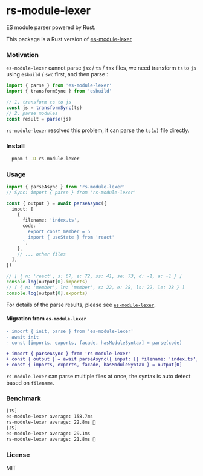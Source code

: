 # rs-module-lexer

ES module parser powered by Rust.

This package is a Rust version of [es-module-lexer](https://github.com/guybedford/es-module-lexer)

### Motivation

`es-module-lexer` cannot parse `jsx` / `ts` / `tsx` files, we need transform `ts` to `js` using `esbuild` / `swc` first, and then parse :

```ts
import { parse } from 'es-module-lexer'
import { transformSync } from 'esbuild'

// 1. transform ts to js
const js = transformSync(ts)
// 2. parse modules
const result = parse(js)
```

`rs-module-lexer` resolved this problem, it can parse the `ts(x)` file directly.

### Install

```bash
  pnpm i -D rs-module-lexer
```

### Usage

```ts
import { parseAsync } from 'rs-module-lexer'
// Sync: import { parse } from 'rs-module-lexer'

const { output } = await parseAsync({
  input: [
    {
      filename: 'index.ts',
      code: `
        export const member = 5
        import { useState } from 'react'
      `,
    },
    // ... other files
  ],
})

// [ { n: 'react', s: 67, e: 72, ss: 41, se: 73, d: -1, a: -1 } ]
console.log(output[0].imports)
// [ { n: 'member', ln: 'member', s: 22, e: 28, ls: 22, le: 28 } ]
console.log(output[0].exports)
```

For details of the parse results, please see [`es-module-lexer`](https://github.com/guybedford/es-module-lexer).

#### Migration from `es-module-lexer`

```diff
- import { init, parse } from 'es-module-lexer'
- await init
- const [imports, exports, facade, hasModuleSyntax] = parse(code)

+ import { parseAsync } from 'rs-module-lexer'
+ const { output } = await parseAsync({ input: [{ filename: 'index.ts', code }] })
+ const { imports, exports, facade, hasModuleSyntax } = output[0]
```

`rs-module-lexer` can parse multiple files at once, the syntax is auto detect based on `filename`.

### Benchmark

```bash
[TS]
es-module-lexer average: 158.7ms 
rs-module-lexer average: 22.8ms 🎉
[JS]
es-module-lexer average: 29.1ms 
rs-module-lexer average: 21.8ms 🎉
```

### License

MIT
